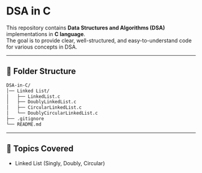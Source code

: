 # DSA in C  

This repository contains **Data Structures and Algorithms (DSA)** implementations in **C language**.  
The goal is to provide clear, well-structured, and easy-to-understand code for various concepts in DSA.  

---

## 📂 Folder Structure  

```bash
DSA-in-C/
│── Linked List/
│   ├── LinkedList.c
│   ├── DoublyLinkedList.c
│   ├── CircularLinkedList.c
│   └── DoublyCircularLinkedList.c
├── .gitignore 
└── README.md
```

---

## 🚀 Topics Covered  

- Linked List (Singly, Doubly, Circular) 
